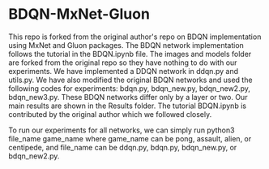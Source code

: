 # BDQN-MxNet-Gluon

This repo is forked from the original author's repo on BDQN implementation using MxNet and Gluon packages.
The BDQN network implementation follows the tutorial in the BDQN.ipynb file.
The images and models folder are forked from the original repo so they have nothing to do with our experiments.
We have implemented a DDQN network in ddqn.py and utils.py. We have also modified the original BDQN networks and used the following codes
for experiments: bdqn.py, bdqn_new.py, bdqn_new2.py, bdqn_new3.py. These BDQN networks differ only by a layer or two.
Our main results are shown in the Results folder.
The tutorial BDQN.ipynb is contributed by the original author which we followed closely.

To run our experiments for all networks, we can simply run python3 file_name game_name
where game_name can be pong, assault, alien, or centipede, and file_name can be ddqn.py, bdqn.py, bdqn_new.py, or bdqn_new2.py.
